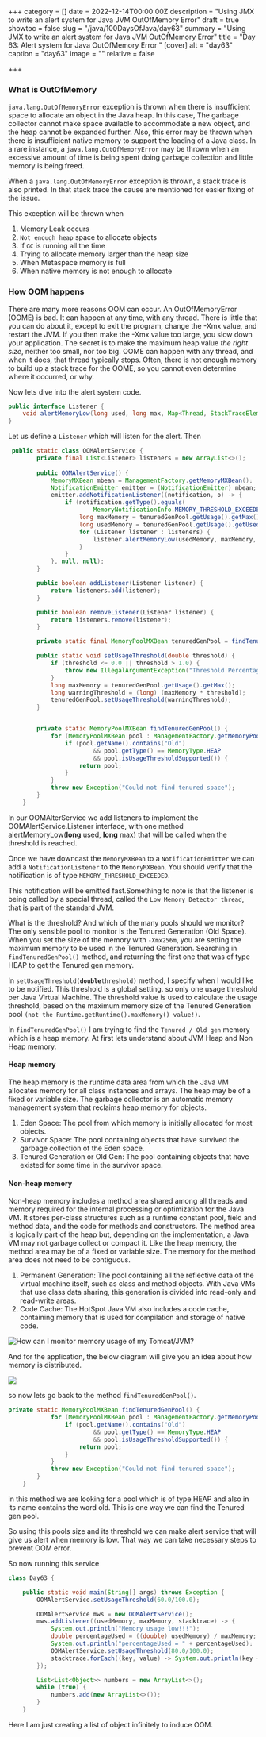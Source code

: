 +++
category = []
date = 2022-12-14T00:00:00Z
description = "Using JMX to write an alert system for Java JVM OutOfMemory Error"
draft = true
showtoc = false
slug = "/java/100DaysOfJava/day63"
summary = "Using JMX to write an alert system for Java JVM OutOfMemory Error"
title = "Day 63: Alert system for Java OutOfMemory Error "
[cover]
alt = "day63"
caption = "day63"
image = ""
relative = false

+++
### What is OutOfMemory
`java.lang.OutOfMemoryError` exception  is thrown when there is insufficient space to allocate an object in the Java heap. In this case, The garbage collector cannot make space available to accommodate a new object, and the heap cannot be expanded further. Also, this error may be thrown when there is insufficient native memory to support the loading of a Java class. In a rare instance, a `java.lang.OutOfMemoryError` may be thrown when an excessive amount of time is being spent doing garbage collection and little memory is being freed.

When a `java.lang.OutOfMemoryError` exception is thrown, a stack trace is also printed. In that stack trace the cause are mentioned for easier fixing of the issue.

This exception will be thrown when

1. Memory Leak occurs
2. `Not enough heap` space to allocate objects
3. If `GC` is running all the time
4. Trying to allocate memory larger than the heap size
5. When Metaspace memory is full
6. When native memory is not enough to allocate

### How OOM happens

There are many more reasons OOM can occur. An OutOfMemoryError (OOME) is bad. It can happen at any time, with any thread. There is little that you can do about it, except to exit the program, change the -Xmx value, and restart the JVM. If you then make the -Xmx value too large, you slow down your application. The secret is to make the maximum heap value _the right size_, neither too small, nor too big. OOME can happen with any thread, and when it does, that thread typically stops. Often, there is not enough memory to build up a stack trace for the OOME, so you cannot even determine where it occurred, or why.

Now lets dive into the alert system code.

```java
public interface Listener {
	void alertMemoryLow(long used, long max, Map<Thread, StackTraceElement[]> allThreadStackTrace);
}
```

Let us define a `Listener` which will listen for the alert. Then

```java
 public static class OOMAlertService {
        private final List<Listener> listeners = new ArrayList<>();
        
        public OOMAlertService() {
            MemoryMXBean mbean = ManagementFactory.getMemoryMXBean();
            NotificationEmitter emitter = (NotificationEmitter) mbean;
            emitter.addNotificationListener((notification, o) -> {
                if (notification.getType().equals(
                        MemoryNotificationInfo.MEMORY_THRESHOLD_EXCEEDED)) {
                    long maxMemory = tenuredGenPool.getUsage().getMax();
                    long usedMemory = tenuredGenPool.getUsage().getUsed();
                    for (Listener listener : listeners) {
                        listener.alertMemoryLow(usedMemory, maxMemory, Thread.getAllStackTrace());
                    }
                }
            }, null, null);
        }

        public boolean addListener(Listener listener) {
            return listeners.add(listener);
        }

        public boolean removeListener(Listener listener) {
            return listeners.remove(listener);
        }

        private static final MemoryPoolMXBean tenuredGenPool = findTenuredGenPool();

        public static void setUsageThreshold(double threshold) {
            if (threshold <= 0.0 || threshold > 1.0) {
                throw new IllegalArgumentException("Threshold Percentage outside range");
            }
            long maxMemory = tenuredGenPool.getUsage().getMax();
            long warningThreshold = (long) (maxMemory * threshold);
            tenuredGenPool.setUsageThreshold(warningThreshold);
        }


        private static MemoryPoolMXBean findTenuredGenPool() {
            for (MemoryPoolMXBean pool : ManagementFactory.getMemoryPoolMXBeans()) {
                if (pool.getName().contains("Old")
                        && pool.getType() == MemoryType.HEAP
                        && pool.isUsageThresholdSupported()) {
                    return pool;
                }
            }
            throw new Exception("Could not find tenured space");
        }
    }
```

In our OOMAlterService we add listeners to implement the OOMAlertService.Listener interface, with one method alertMemoryLow(**long** used, **long** max) that will be called when the threshold is reached.

Once we have downcast the `MemoryMXBean` to a `NotificationEmitter` we can add a `NotificationListener` to the `MemoryMXBean`. You should verify that the notification is of type `MEMORY_THRESHOLD_EXCEEDED`.

This notification will be emitted fast.Something to note is that the listener is being called by a special thread, called the `Low Memory Detector thread`, that is part of the standard JVM.

What is the threshold? And which of the many pools should we monitor? The only sensible pool to monitor is the Tenured Generation (Old Space). When you set the size of the memory with `-Xmx256m`, you are setting the maximum memory to be used in the Tenured Generation. Searching in `findTenuredGenPool()` method, and returning the first one that was of type HEAP to get the Tenured gen memory.

In  `setUsageThreshold(`**`double`**`threshold)` method, I specify when I would like to be notified. This threshold is a global setting. so only one usage threshold per Java Virtual Machine. The threshold value is used to calculate the usage threshold, based on the maximum memory size of the Tenured Generation pool `(not the Runtime.getRuntime().maxMemory() value!)`.

In `findTenuredGenPool()` I am trying to find the `Tenured / Old gen` memory which is a heap memory. At first lets understand about JVM Heap and Non Heap memory.

#### Heap memory

The heap memory is the runtime data area from which the Java VM allocates memory for all class instances and arrays. The heap may be of a fixed or variable size. The garbage collector is an automatic memory management system that reclaims heap memory for objects.

1. Eden Space: The pool from which memory is initially allocated for most objects.
2. Survivor Space: The pool containing objects that have survived the garbage collection of the Eden space.
3. Tenured Generation or Old Gen: The pool containing objects that have existed for some time in the survivor space.

#### Non-heap memory

Non-heap memory includes a method area shared among all threads and memory required for the internal processing or optimization for the Java VM. It stores per-class structures such as a runtime constant pool, field and method data, and the code for methods and constructors. The method area is logically part of the heap but, depending on the implementation, a Java VM may not garbage collect or compact it. Like the heap memory, the method area may be of a fixed or variable size. The memory for the method area does not need to be contiguous.

1. Permanent Generation: The pool containing all the reflective data of the virtual machine itself, such as class and method objects. With Java VMs that use class data sharing, this generation is divided into read-only and read-write areas.
2. Code Cache: The HotSpot Java VM also includes a code cache, containing memory that is used for compilation and storage of native code.

![How can I monitor memory usage of my Tomcat/JVM?](https://www.jvmhost.com/articles/how-can-i-monitor-memory-usage-of-my-tomcat-jvm/jvm_memory_diagram1.png)

And for the application, the below diagram will give you an idea about how memory is distributed.

![](http://brucehenry.github.io/blog/public/2018/02/07/JVM-Memory-Structure/JVM-Memory.png)

so now lets go back to the method `findTenuredGenPool()`. 


```java
private static MemoryPoolMXBean findTenuredGenPool() {
            for (MemoryPoolMXBean pool : ManagementFactory.getMemoryPoolMXBeans()) {
                if (pool.getName().contains("Old")
                        && pool.getType() == MemoryType.HEAP
                        && pool.isUsageThresholdSupported()) {
                    return pool;
                }
            }
            throw new Exception("Could not find tenured space");
        }
    }
```

in this method we are looking for a pool which is of type HEAP and also in its name contains the word old. This is one way we can find the Tenured gen pool. 

So using this pools size and its threshold we can make alert service that will give us alert when memory is low. That way we can take necessary steps to prevent OOM error.

So now running this service 

```java
class Day63 {

    public static void main(String[] args) throws Exception {
        OOMAlertService.setUsageThreshold(60.0/100.0);

        OOMAlertService mws = new OOMAlertService();
        mws.addListener((usedMemory, maxMemory, stacktrace) -> {
            System.out.println("Memory usage low!!!");
            double percentageUsed = ((double) usedMemory) / maxMemory;
            System.out.println("percentageUsed = " + percentageUsed);
            OOMAlertService.setUsageThreshold(80.0/100.0);
            stacktrace.forEach((key, value) -> System.out.println(key + " " + Arrays.toString(value)));
        });

        List<List<Object>> numbers = new ArrayList<>();
        while (true) {
            numbers.add(new ArrayList<>());
        }
    }
```
Here I am just creating a list of object infinitely to induce OOM.